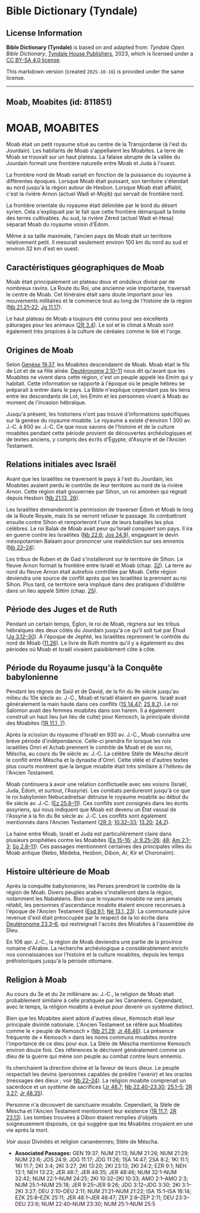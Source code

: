 # Bible Dictionary (Tyndale)

## License Information

**Bible Dictionary (Tyndale)** is based on and adapted from: _Tyndale Open Bible Dictionary_, [Tyndale House Publishers](https://tyndaleopenresources.com/), 2023, which is licensed under a [CC BY-SA 4.0 license](https://creativecommons.org/licenses/by-sa/4.0/legalcode.en).

This markdown version (created `2025-10-16`) is provided under the same license.



--------------------------------

## Moab, Moabites (id: 811851)

MOAB, MOABITES
==============

Moab était un petit royaume situé au centre de la Transjordanie (à l'est du Jourdain). Les habitants de Moab s'appellaient les Moabites. La terre de Moab se trouvait sur un haut plateau. La falaise abrupte de la vallée du Jourdain formait une frontière naturelle entre Moab et Juda à l'ouest.

La frontière nord de Moab variait en fonction de la puissance du royaume à différentes époques. Lorsque Moab était puissant, son territoire s'étendait au nord jusqu'à la région autour de Hesbon. Lorsque Moab était affaibli, c'est la rivière Arnon (actuel Wadi el\-Mojib) qui servait de frontière nord.

La frontière orientale du royaume était délimitée par le bord du désert syrien. Cela s'expliquait par le fait que cette frontière démarquait la limite des terres cultivables. Au sud, la rivière Zéred (actuel Wadi el\-Hesa) séparait Moab du royaume voisin d'Édom.

Même à sa taille maximale, l'ancien pays de Moab était un territoire relativement petit. Il mesurait seulement environ 100 km du nord au sud et environ 32 km d'est en ouest.

Caractéristiques géographiques de Moab
--------------------------------------

Moab était principalement un plateau doux et onduleux divisé par de nombreux ravins. La Route du Roi, une ancienne voie importante, traversait le centre de Moab. Cet itinéraire était sans doute important pour les mouvements militaires et le commerce tout au long de l'histoire de la région ([Nb 21\.21–22](https://ref.ly/Num21:21-Num21:22); [Jg 11\.17](https://ref.ly/Judg11:17)).

Le haut plateau de Moab a toujours été connu pour ses excellents pâturages pour les animaux ([2R 3\.4](https://ref.ly/2Kgs3:4)). Le sol et le climat à Moab sont également très propices à la culture de céréales comme le blé et l'orge.

Origines de Moab
----------------

Selon [Genèse 19\.37](https://ref.ly/Gen19:37), les Moabites descendaient de Moab. Moab était le fils de Lot et de sa fille aînée. [Deutéronome 2\.10–11](https://ref.ly/Deut2:10-Deut2:11) nous dit qu'avant que les Moabites ne vivent dans cette région, c'est un peuple appelé les Emim qui y habitait. Cette information se rapporte à l'époque où le peuple hébreu se préparait à entrer dans le pays. La Bible n'explique cependant pas les liens entre les descendants de Lot, les Emim et les personnes vivant à Moab au moment de l'invasion hébraïque.

Jusqu'à présent, les historiens n'ont pas trouvé d'informations spécifiques sur la genèse du royaume moabite. Le royaume a existé d'environ 1 300 av. J.‑C. à 600 av. J.‑C. Ce que nous savons de l'histoire et de la culture moabites pendant cette période provient de découvertes archéologiques et de textes anciens, y compris des écrits d'Égypte, d'Assyrie et de l'Ancien Testament.

Relations initiales avec Israël
-------------------------------

Avant que les Israélites ne traversent le pays à l'est du Jourdain, les Moabites avaient perdu le contrôle de leur territoire au nord de la rivière Arnon. Cette région était gouvernée par Sihon, un roi amoréen qui régnait depuis Hesbon ([Nb 21\.13, 26](https://ref.ly/Num21:13,Num21:26)).

Les Israélites demanderont la permission de traverser Édom et Moab le long de la Route Royale, mais ils se verront refuser le passage. Ils combattront ensuite contre Sihon et remporteront l'une de leurs batailles les plus célèbres. Le roi Balak de Moab avait peur qu'Israël conquiert son pays. Il ira en guerre contre les Israélites ([Nb 22\.6](https://ref.ly/Num22:6); [Jos 24\.9](https://ref.ly/Josh24:9)), engageant le devin mésopotamien Balaam pour prononcer une malédiction sur ses ennemis ([Nb 22–24](https://ref.ly/Num22:1-Num24:25)).

Les tribus de Ruben et de Gad s'installeront sur le territoire de Sihon. Le fleuve Arnon formait la frontière entre Israël et Moab (chap. [32](https://ref.ly/Num32:1-Num32:42)). La terre au nord du fleuve Arnon était autrefois contrôlée par Moab. Cette région deviendra une source de conflit après que les Israélites la prennent au roi Sihon. Plus tard, ce territoire sera impliqué dans des pratiques d'idolâtrie dans un lieu appelé Sittim (chap. [25](https://ref.ly/Num25:1-Num25:18)).

Période des Juges et de Ruth
----------------------------

Pendant un certain temps, Églon, le roi de Moab, règnera sur les tribus hébraïques des deux côtés du Jourdain jusqu'à ce qu'il soit tué par Éhud ([Jg 3\.12–30](https://ref.ly/Judg3:12-Judg3:30)). À l'époque de Jephté, les Israélites reprennent le contrôle du nord de Moab ([11\.26](https://ref.ly/Judg11:26)). Le livre de Ruth montre qu'il y a également eu des périodes où Moab et Israël vivaient paisiblement côte à côte.

Période du Royaume jusqu'à la Conquête babylonienne
---------------------------------------------------

Pendant les règnes de Saül et de David, de la fin du 9e siècle jusqu'au milieu du 10e siècle av. J.‑C., Moab et Israël étaient en guerre. Israël avait généralement la main haute dans ces conflits ([1S 14\.47](https://ref.ly/1Sam14:47); [2S 8\.2](https://ref.ly/2Sam8:2)). Le roi Salomon avait des femmes moabites dans son harem. Il a également construit un haut lieu (un lieu de culte) pour Kemosch, la principale divinité des Moabites ([1R 11\.1, 7](https://ref.ly/1Kgs11:1,1Kgs11:7)).

Après la scission du royaume d'Israël en 930 av. J.‑C., Moab connaîtra une brève période d'indépendance. Celle\-ci prendra fin lorsque les rois israélites Omri et Achab prennent le contrôle de Moab et de son roi, Méscha, au cours du 9e siècle av. J.‑C. La célèbre Stèle de Méscha décrit le conflit entre Méscha et la dynastie d'Omri. Cette stèle et d'autres textes plus courts montrent que la langue moabite était très similaire à l'hébreu de l'Ancien Testament.

Moab continuera à avoir une relation conflictuelle avec ses voisins (Israël, Juda, Édom, et surtout, l'Assyrie). Les combats perdureront jusqu'à ce que le roi babylonien Nebucadnetsar détruise le royaume moabite au début du 6e siècle av. J.‑C. ([Ez 25\.8–11](https://ref.ly/Ezek25:8-Ezek25:11)). Ces conflits sont consignés dans les écrits assyriens, qui nous indiquent que Moab est devenu un État vassal de l'Assyrie à la fin du 8e siècle av. J.‑C. Les conflits sont également mentionnés dans l'Ancien Testament ([2R 3](https://ref.ly/2Kgs3:1-2Kgs3:27); [10\.32–33](https://ref.ly/2Kgs10:32-2Kgs10:33); [13\.20](https://ref.ly/2Kgs13:20); [24\.2](https://ref.ly/2Kgs24:2)).

La haine entre Moab, Israël et Juda est particulièrement claire dans plusieurs prophéties contre les Moabites ([Es 15–16](https://ref.ly/Isa15:1-Isa16:14); [Jr 9\.25–26](https://ref.ly/Jer9:25-Jer9:26); [48](https://ref.ly/Jer48:1-Jer48:47); [Am 2\.1–3](https://ref.ly/Amos2:1-Amos2:3); [So 2\.8–11](https://ref.ly/Zeph2:8-Zeph2:11)). Ces passages mentionnent certaines des principales villes du Moab antique (Nebo, Médeba, Hesbon, Dibon, Ar, Kir et Choronaïm).

Histoire ultérieure de Moab
---------------------------

Après la conquête babylonienne, les Perses prendront le contrôle de la région de Moab. Divers peuples arabes s'installeront dans la région, notamment les Nabatéens. Bien que le royaume moabite ne sera jamais rétabli, les personnes d'ascendance moabite étaient encore reconnues à l'époque de l'Ancien Testament ([Esd 9\.1](https://ref.ly/Ezra9:1); [Né 13\.1, 23](https://ref.ly/Neh13:1,Neh13:23)). La communauté juive revenue d'exil était préoccupée par le respect de la loi écrite dans [Deutéronome 23\.3–6](https://ref.ly/Deut23:3-Deut23:6), qui restreignait l'accès des Moabites à l'assemblée de Dieu.

En 106 apr. J.‑C., la région de Moab deviendra une partie de la province romaine d'Arabie. La recherche archéologique a considérablement enrichi nos connaissances sur l'histoire et la culture moabites, depuis les temps préhistoriques jusqu'à la période ottomane.

Religion à Moab
---------------

Au cours du 3e et du 2e millénaire av. J.‑C., la religion de Moab était probablement similaire à celle pratiquée par les Cananéens. Cependant, avec le temps, la religion moabite a évolué pour devenir un système distinct.

Bien que les Moabites aient adoré d'autres dieux, Kemosch était leur principale divinité nationale. L'Ancien Testament se réfère aux Moabites comme le « peuple de Kemosch » ([Nb 21\.29](https://ref.ly/Num21:29); [Jr 48\.46](https://ref.ly/Jer48:46)). La présence fréquente de « Kemosch » dans les noms communs moabites montre l'importance de ce dieu pour eux. La Stèle de Méscha mentionne Kemosch environ douze fois. Ces références le décrivent généralement comme un dieu de la guerre qui mène son peuple au combat contre leurs ennemis.

Ils cherchaient la direction divine et la faveur de leurs dieux. Le peuple respectait les devins (personnes capables de prédire l'avenir) et les oracles (messages des dieux ; voir [Nb 22–24](https://ref.ly/Num22:1-Num24:25)). La religion moabite comprenait un sacerdoce et un système de sacrifices ([Jr 48\.7](https://ref.ly/Jer48:7); [Nb 22\.40–23\.30](https://ref.ly/Num22:40-Num23:30); [25\.1–5](https://ref.ly/Num25:1-Num25:5); [2R 3\.27](https://ref.ly/2Kgs3:27); [Jr 48\.35](https://ref.ly/Jer48:35)).

Personne n'a découvert de sanctuaire moabite. Cependant, la Stèle de Méscha et l'Ancien Testament mentionnent leur existence ([1R 11\.7](https://ref.ly/1Kgs11:7); [2R 23\.13](https://ref.ly/2Kgs23:13)). Les tombes trouvées à Dibon étaient remplies d'objets soigneusement disposés, ce qui suggère que les Moabites croyaient en une vie après la mort.

*Voir aussi* Divinités et religion cananéennes; Stèle de Méscha.

* **Associated Passages:** GEN 19:37; NUM 21:13; NUM 21:26; NUM 21:29; NUM 22:6; JOS 24:9; JDG 11:17; JDG 11:26; 1SA 14:47; 2SA 8:2; 1KI 11:1; 1KI 11:7; 2KI 3:4; 2KI 3:27; 2KI 13:20; 2KI 23:13; 2KI 24:2; EZR 9:1; NEH 13:1; NEH 13:23; JER 48:7; JER 48:35; JER 48:46; NUM 32:1–NUM 32:42; NUM 22:1–NUM 24:25; 2KI 10:32–2KI 10:33; AMO 2:1–AMO 2:3; NUM 25:1–NUM 25:18; JER 9:25–JER 9:26; JDG 3:12–JDG 3:30; 2KI 3:1–2KI 3:27; DEU 2:10–DEU 2:11; NUM 21:21–NUM 21:22; ISA 15:1–ISA 16:14; EZK 25:8–EZK 25:11; JER 48:1–JER 48:47; ZEP 2:8–ZEP 2:11; DEU 23:3–DEU 23:6; NUM 22:40–NUM 23:30; NUM 25:1–NUM 25:5

